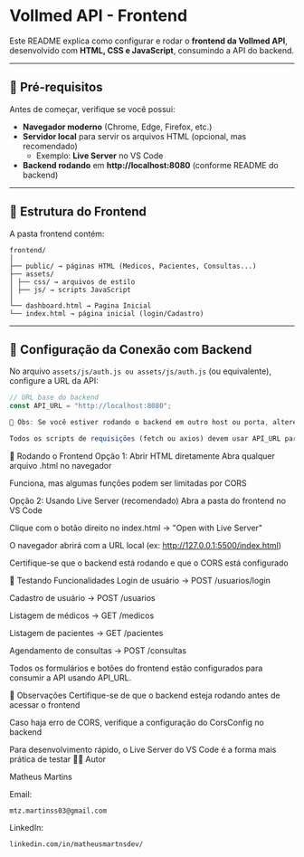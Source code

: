 # Vollmed API - Frontend

Este README explica como configurar e rodar o **frontend da Vollmed API**, desenvolvido com **HTML, CSS e JavaScript**, consumindo a API do backend.

---

## 🔹 Pré-requisitos

Antes de começar, verifique se você possui:  
- **Navegador moderno** (Chrome, Edge, Firefox, etc.)  
- **Servidor local** para servir os arquivos HTML (opcional, mas recomendado)  
  - Exemplo: **Live Server** no VS Code  
- **Backend rodando** em **http://localhost:8080** (conforme README do backend)

---

## 🔹 Estrutura do Frontend

A pasta frontend contém:  

```
frontend/
│
├── public/ → páginas HTML (Medicos, Pacientes, Consultas...)
├── assets/
│ ├── css/ → arquivos de estilo
│ ├── js/ → scripts JavaScript
│
└── dashboard.html → Pagina Inicial   
└── index.html → página inicial (login/Cadastro)
```

---

## 🔹 Configuração da Conexão com Backend

No arquivo `assets/js/auth.js ou assets/js/auth.js` (ou equivalente), configure a URL da API:

```javascript
// URL base do backend
const API_URL = "http://localhost:8080";

🔹 Obs: Se você estiver rodando o backend em outro host ou porta, altere aqui.

Todos os scripts de requisições (fetch ou axios) devem usar API_URL para consumir os endpoints da API.
```
🔹 Rodando o Frontend
Opção 1: Abrir HTML diretamente
Abra qualquer arquivo .html no navegador

Funciona, mas algumas funções podem ser limitadas por CORS

Opção 2: Usando Live Server (recomendado)
Abra a pasta do frontend no VS Code

Clique com o botão direito no index.html → "Open with Live Server"

O navegador abrirá com a URL local (ex: http://127.0.0.1:5500/index.html)

Certifique-se que o backend está rodando e que o CORS está configurado

🔹 Testando Funcionalidades
Login de usuário → POST /usuarios/login

Cadastro de usuário → POST /usuarios

Listagem de médicos → GET /medicos

Listagem de pacientes → GET /pacientes

Agendamento de consultas → POST /consultas

Todos os formulários e botões do frontend estão configurados para consumir a API usando API_URL.

🔹 Observações
Certifique-se de que o backend esteja rodando antes de acessar o frontend

Caso haja erro de CORS, verifique a configuração do CorsConfig no backend

Para desenvolvimento rápido, o Live Server do VS Code é a forma mais prática de testar
👨‍💻 Autor

Matheus Martins

Email: 
```
mtz.martinss03@gmail.com
```
LinkedIn: 
```
linkedin.com/in/matheusmartnsdev/
```
